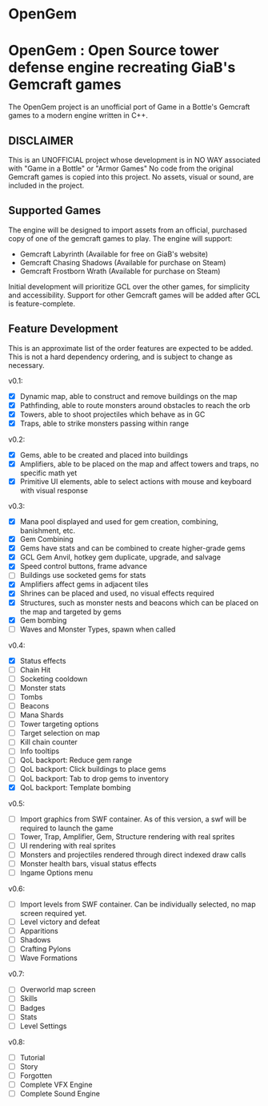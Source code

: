 # OpenGem

OpenGem : Open Source tower defense engine recreating GiaB's Gemcraft games
=====

The OpenGem project is an unofficial port of Game in a Bottle's Gemcraft games to a modern engine written in C++.

## DISCLAIMER
This is an UNOFFICIAL project whose development is in NO WAY associated with "Game in a Bottle" or "Armor Games"
No code from the original Gemcraft games is copied into this project.
No assets, visual or sound, are included in the project.

## Supported Games
The engine will be designed to import assets from an official, purchased copy of one of the gemcraft games to play.
The engine will support:
 * Gemcraft Labyrinth (Available for free on GiaB's website)
 * Gemcraft Chasing Shadows (Available for purchase on Steam)
 * Gemcraft Frostborn Wrath (Available for purchase on Steam)

Initial development will prioritize GCL over the other games, for simplicity and accessibility.
Support for other Gemcraft games will be added after GCL is feature-complete.

## Feature Development

This is an approximate list of the order features are expected to be added.
This is not a hard dependency ordering, and is subject to change as necessary.

v0.1:
- [x] Dynamic map, able to construct and remove buildings on the map
- [x] Pathfinding, able to route monsters around obstacles to reach the orb
- [x] Towers, able to shoot projectiles which behave as in GC
- [x] Traps, able to strike monsters passing within range

v0.2:
- [x] Gems, able to be created and placed into buildings
- [x] Amplifiers, able to be placed on the map and affect towers and traps, no specific math yet
- [x] Primitive UI elements, able to select actions with mouse and keyboard with visual response

v0.3:
- [x] Mana pool displayed and used for gem creation, combining, banishment, etc.
- [x] Gem Combining
- [x] Gems have stats and can be combined to create higher-grade gems
- [x] GCL Gem Anvil, hotkey gem duplicate, upgrade, and salvage
- [x] Speed control buttons, frame advance
- [ ] Buildings use socketed gems for stats
- [x] Amplifiers affect gems in adjacent tiles
- [x] Shrines can be placed and used, no visual effects required
- [x] Structures, such as monster nests and beacons which can be placed on the map and targeted by gems
- [x] Gem bombing
- [ ] Waves and Monster Types, spawn when called

v0.4:
- [x] Status effects
- [ ] Chain Hit
- [ ] Socketing cooldown
- [ ] Monster stats
- [ ] Tombs
- [ ] Beacons
- [ ] Mana Shards
- [ ] Tower targeting options
- [ ] Target selection on map
- [ ] Kill chain counter
- [ ] Info tooltips
- [ ] QoL backport: Reduce gem range
- [ ] QoL backport: Click buildings to place gems
- [ ] QoL backport: Tab to drop gems to inventory
- [x] QoL backport: Template bombing

v0.5:
- [ ] Import graphics from SWF container. As of this version, a swf will be required to launch the game
- [ ] Tower, Trap, Amplifier, Gem, Structure rendering with real sprites
- [ ] UI rendering with real sprites
- [ ] Monsters and projectiles rendered through direct indexed draw calls
- [ ] Monster health bars, visual status effects
- [ ] Ingame Options menu

v0.6:
- [ ] Import levels from SWF container. Can be individually selected, no map screen required yet.
- [ ] Level victory and defeat
- [ ] Apparitions
- [ ] Shadows
- [ ] Crafting Pylons
- [ ] Wave Formations

v0.7:
- [ ] Overworld map screen
- [ ] Skills
- [ ] Badges
- [ ] Stats
- [ ] Level Settings

v0.8:
- [ ] Tutorial
- [ ] Story
- [ ] Forgotten
- [ ] Complete VFX Engine
- [ ] Complete Sound Engine
